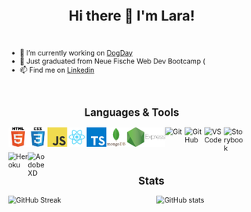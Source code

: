 <h1 align="center">Hi there 👋 I'm Lara!</h1>
<br />
<ul>
  <li>🔭  I’m currently working on <a href="https://github.com/lajanzen/dogday">DogDay</a></li>
  <li>🌱  Just graduated from Neue Fische Web Dev Bootcamp (</li>
  <li>📫  Find me on <a href="https://www.linkedin.com/in/larajanzen/">Linkedin</a></li>
</ul>
<br />
<h2 align="center">Languages & Tools</h2>
  
 <span>
<a href="https://developer.mozilla.org/en-US/docs/Glossary/HTML5"> <img alt="HTML5" src="https://raw.githubusercontent.com/github/explore/80688e429a7d4ef2fca1e82350fe8e3517d3494d/topics/html/html.png" align="left" width="40"></a>
<a href="https://developer.mozilla.org/en-US/docs/Web/CSS"><img alt="CSS3" src="https://raw.githubusercontent.com/github/explore/80688e429a7d4ef2fca1e82350fe8e3517d3494d/topics/css/css.png" align="left" width="40"></a>
<a href="https://developer.mozilla.org/de/docs/Web/JavaScript"><img alt="JavaScript" src="https://raw.githubusercontent.com/github/explore/80688e429a7d4ef2fca1e82350fe8e3517d3494d/topics/javascript/javascript.png" align="left" width="40"></a>
<a href="https://reactjs.org/"><img alt="React" src="https://raw.githubusercontent.com/github/explore/80688e429a7d4ef2fca1e82350fe8e3517d3494d/topics/react/react.png" align="left" width="40"></a>
<a href="https://www.typescriptlang.org/"><img alt="TypeScript" src="https://raw.githubusercontent.com/github/explore/80688e429a7d4ef2fca1e82350fe8e3517d3494d/topics/typescript/typescript.png" align="left" width="40"></a>
<a href="https://www.mongodb.com/"><img alt="MongoSB" src="https://raw.githubusercontent.com/devicons/devicon/master/icons/mongodb/mongodb-original-wordmark.svg" align="left" width="40"></a>
<a href="https://nodejs.org/en/about/"><img alt="Nodejs" src="https://raw.githubusercontent.com/github/explore/80688e429a7d4ef2fca1e82350fe8e3517d3494d/topics/nodejs/nodejs.png" align="left" width="40"></a>
<a href="http://expressjs.com/en/starter/installing.html"><img alt="ExpressJS" src="https://raw.githubusercontent.com/github/explore/80688e429a7d4ef2fca1e82350fe8e3517d3494d/topics/express/express.png" align="left" width="40"></a>
<a href="https://git-scm.com/"><img alt="Git" src="https://www.vectorlogo.zone/logos/git-scm/git-scm-icon.svg" align="left" width="40"></a>
<a href="https://github.com
"><img alt="GitHub" src="https://cdn.icon-icons.com/icons2/1826/PNG/512/4202098codedevelopergithublogo-115590_115711.png" align="left" width="40"></a>
<a href="https://code.visualstudio.com/"><img alt="VS Code" src="https://github.com/Subhampreet/Subhampreet/blob/master/logos/vs.png?raw=true" align="left" width="40"></a>
<a href="https://storybook.js.org/"><img alt="Storybook" src="https://pbs.twimg.com/profile_images/1100804485616566273/sOct-Txm_400x400.png" align="left" width="40"></a>
<a href="https://heroku.com"><img alt="Heroku" src="https://www.vectorlogo.zone/logos/heroku/heroku-icon.svg" align="left" width="40"></a>
<a href="https://www.adobe.com/de/products/xd.html"><img alt="Aodobe XD" src="https://cdn.worldvectorlogo.com/logos/adobe-xd.svg" align="left" width="40"></a>
</span>
  
<br />
<br />
<br />
<br />

<h2 align="center">Stats</h2>
<img width="40%" align="left" alt="GitHub Streak" src="https://github-readme-streak-stats.herokuapp.com/?user=lajanzen" />
<img width="40%" align="right" alt="GitHub stats" src="https://github-readme-stats.vercel.app/api?username=lajanzen&show_icons=true&theme=flag-india" />
